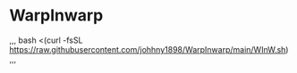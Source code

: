 # WarpInwarp

,,,
bash <(curl -fsSL https://raw.githubusercontent.com/johhny1898/WarpInwarp/main/WInW.sh)
,,,
